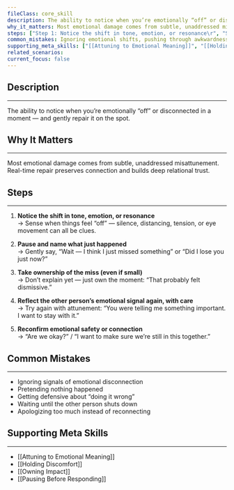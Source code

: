 ```yaml
---
fileClass: core_skill
description: The ability to notice when you’re emotionally “off” or disconnected in a moment — and gently repair it on the spot.
why_it_matters: Most emotional damage comes from subtle, unaddressed misattunement. Real-time repair preserves connection and builds deep relational trust.
steps: ["Step 1: Notice the shift in tone, emotion, or resonance\r", "Step 2: Pause and name what just happened\r", "Step 3: Take ownership of the miss (even if small)\r", "Step 4: Reflect the other person’s emotional signal again, with care\r", "Step 5: Reconfirm emotional safety or connection\r"]
common_mistakes: Ignoring emotional shifts, pushing through awkwardness, trying to “logic it out,” waiting until too much damage has been done, over-apologizing or over-explaining.
supporting_meta_skills: ["[[Attuning to Emotional Meaning]]", "[[Holding Discomfort]]", "[[Owning Impact]]", "[[Pausing Before Responding]]"]
related_scenarios: 
current_focus: false
---
```


## Description
---
The ability to notice when you’re emotionally “off” or disconnected in a moment — and gently repair it on the spot.

## Why It Matters
---
Most emotional damage comes from subtle, unaddressed misattunement. Real-time repair preserves connection and builds deep relational trust.

## Steps
---
1. **Notice the shift in tone, emotion, or resonance**  
   → Sense when things feel “off” — silence, distancing, tension, or eye movement can all be clues.

2. **Pause and name what just happened**  
   → Gently say, “Wait — I think I just missed something” or “Did I lose you just now?”

3. **Take ownership of the miss (even if small)**  
   → Don’t explain yet — just own the moment: “That probably felt dismissive.”

4. **Reflect the other person’s emotional signal again, with care**  
   → Try again with attunement: “You were telling me something important. I want to stay with it.”

5. **Reconfirm emotional safety or connection**  
   → “Are we okay?” / “I want to make sure we’re still in this together.”

## Common Mistakes
---
- Ignoring signals of emotional disconnection
- Pretending nothing happened
- Getting defensive about “doing it wrong”
- Waiting until the other person shuts down
- Apologizing too much instead of reconnecting

## Supporting Meta Skills
---
- [[Attuning to Emotional Meaning]]
- [[Holding Discomfort]]
- [[Owning Impact]]
- [[Pausing Before Responding]]
